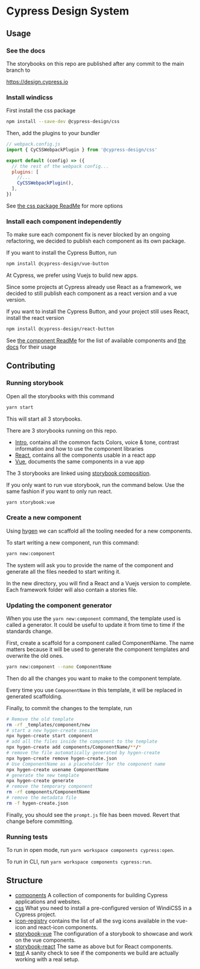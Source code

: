 # Cypress Design System

## Usage

### See the docs

The storybooks on this repo are published after any commit to the main branch to

https://design.cypress.io

### Install windicss

First install the css package

```bash
npm install --save-dev @cypress-design/css
```

Then, add the plugins to your bundler

```js
// webpack.config.js
import { CyCSSWebpackPlugin } from '@cypress-design/css'

export default (config) => ({
  // the rest of the webpack config...
  plugins: [
    //...
    CyCSSWebpackPlugin(),
  ],
})
```

See [the css package ReadMe](./css/) for more options

### Install each component independently

To make sure each component fix is never blocked by an ongoing refactoring, we decided to publish each component as its own package.

If you want to install the Cypress Button, run

```bash
npm install @cypress-design/vue-button
```

At Cypress, we prefer using Vuejs to build new apps.

Since some projects at Cypress already use React as a framework, we decided to still publish each component as a react version and a vue version.

If you want to install the Cypress Button, and your project still uses React, install the react version

```bash
npm install @cypress-design/react-button
```

See [the component ReadMe](./components/) for the list of available components and [the docs](https://cypress-design.vercel.app) for their usage

## Contributing

### Running storybook

Open all the storybooks with this command

```bash
yarn start
```

This will start all 3 storybooks.

There are 3 storybooks running on this repo.

- [Intro](./storybook/intro/), contains all the common facts Colors, voice & tone, contrast information and how to use the component libraries
- [React](./storybook/react/), contains all the components usable in a react app
- [Vue](./storybook/vue/), documents the same components in a vue app

The 3 storybooks are linked using [storybook composition](https://storybook.js.org/docs/react/sharing/storybook-composition).

If you only want to run vue storybook, run the command below. Use the same fashion if you want to only run react.

```bash
yarn storybook:vue
```

### Create a new component

Using [hygen](https://hygen.io) we can scaffold all the tooling needed for a new components.

To start writing a new component, run this command:

```bash
yarn new:component
```

The system will ask you to provide the name of the component and generate all the files needed to start writing it.

In the new directory, you will find a React and a Vuejs version to complete. Each framework folder will also contain a stories file.

### Updating the component generator

When you use the `yarn new:component` command, the template used is called a generator. It could be useful to update it from time to time if the standards change.

First, create a scaffold for a component called ComponentName. The name matters because it will be used to generate the component templates and overwrite the old ones.

```bash
yarn new:component --name ComponentName
```

Then do all the changes you want to make to the component template.

Every time you use `ComponentName` in this template, it will be replaced in generated scaffolding.

Finally, to commit the changes to the template, run

```bash
# Remove the old template
rm -rf _templates/component/new
# start a new hygen-create session
npx hygen-create start component
# add all the files inside the component to the template
npx hygen-create add components/ComponentName/**/*
# remove the file automatically generated by hygen-create
npx hygen-create remove hygen-create.json
# Use ComponentName as a placeholder for the component name
npx hygen-create usename ComponentName
# generate the new template
npx hygen-create generate
# remove the temporary component
rm -rf components/ComponentName
# remove the metadata file
rm -f hygen-create.json
```

Finally, you should see the `prompt.js` file has been moved. Revert that change before committing.

### Running tests

To run in open mode, run `yarn workspace components cypress:open`.

To run in CLI, run `yarn workspace components cypress:run`.

## Structure

- [components](./components/) A collection of components for building Cypress applications and websites.
- [css](./css/) What you need to install a pre-configured version of WindiCSS in a Cypress project.
- [icon-registry](./icon-registry/) contains the list of all the svg icons available in the vue-icon and react-icon components.
- [storybook-vue](./storybook-vue/) The configuration of a storybook to showcase and work on the vue components.
- [storybook-react](./storybook-react/) The same as above but for React components.
- [test](./test/) A sanity check to see if the components we build are actually working with a real setup.
